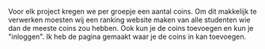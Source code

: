 Voor elk project kregen we per groepje een aantal coins. Om dit makkelijk te verwerken moesten wij een ranking website maken van alle studenten wie dan de meeste coins zou hebben. Ook kun je de coins toevoegen en kun je "inloggen". Ik heb de pagina gemaakt waar je de coins in kan toevoegen. 
